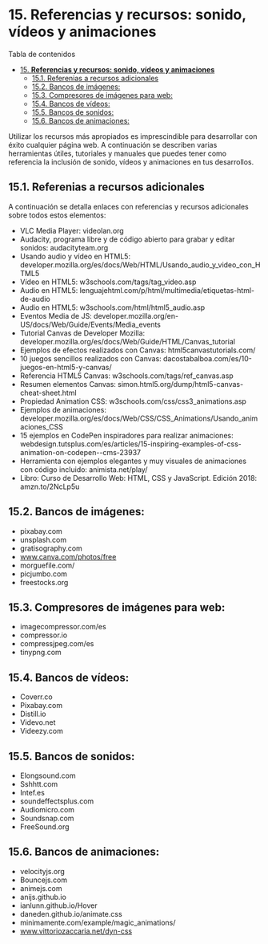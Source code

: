 # 15. **Referencias y recursos: sonido, vídeos y animaciones**

Tabla de contenidos

- [15. **Referencias y recursos: sonido, vídeos y animaciones**](#15-referencias-y-recursos-sonido-vídeos-y-animaciones)
  - [15.1. Referenias a recursos adicionales](#151-referenias-a-recursos-adicionales)
  - [15.2. Bancos de imágenes:](#152-bancos-de-imágenes)
  - [15.3. Compresores de imágenes para web:](#153-compresores-de-imágenes-para-web)
  - [15.4. Bancos de vídeos:](#154-bancos-de-vídeos)
  - [15.5. Bancos de sonidos:](#155-bancos-de-sonidos)
  - [15.6. Bancos de animaciones:](#156-bancos-de-animaciones)

Utilizar los recursos más apropiados es imprescindible para desarrollar con éxito cualquier página web. A continuación se describen varias herramientas útiles, tutoriales y manuales que puedes tener como referencia la inclusión de sonido, vídeos y animaciones en tus desarrollos.

## 15.1. Referenias a recursos adicionales

A continuación se detalla enlaces con referencias y recursos adicionales sobre todos estos elementos:

- VLC Media Player: videolan.org
- Audacity, programa libre y de código abierto para grabar y editar sonidos: audacityteam.org
- Usando audio y vídeo en HTML5: developer.mozilla.org/es/docs/Web/HTML/Usando_audio_y_video_con_HTML5
- Vídeo en HTML5: w3schools.com/tags/tag_video.asp
- Audio en HTML5: lenguajehtml.com/p/html/multimedia/etiquetas-html-de-audio
- Audio en HTML5: w3schools.com/html/html5_audio.asp
- Eventos Media de JS: developer.mozilla.org/en-US/docs/Web/Guide/Events/Media_events
- Tutorial Canvas de Developer Mozilla: developer.mozilla.org/es/docs/Web/Guide/HTML/Canvas_tutorial
- Ejemplos de efectos realizados con Canvas: html5canvastutorials.com/
- 10 juegos sencillos realizados con Canvas: dacostabalboa.com/es/10-juegos-en-html5-y-canvas/
- Referencia HTML5 Canvas: w3schools.com/tags/ref_canvas.asp
- Resumen elementos Canvas: simon.html5.org/dump/html5-canvas-cheat-sheet.html
- Propiedad Animation CSS: w3schools.com/css/css3_animations.asp
- Ejemplos de animaciones: developer.mozilla.org/es/docs/Web/CSS/CSS_Animations/Usando_animaciones_CSS
- 15 ejemplos en CodePen inspiradores para realizar animaciones: webdesign.tutsplus.com/es/articles/15-inspiring-examples-of-css-animation-on-codepen--cms-23937
- Herramienta con ejemplos elegantes y muy visuales de animaciones con código incluido: animista.net/play/
- Libro: Curso de Desarrollo Web: HTML, CSS y JavaScript. Edición 2018: amzn.to/2NcLp5u

## 15.2. Bancos de imágenes: 

- pixabay.com
- unsplash.com
- gratisography.com
- www.canva.com/photos/free
- morguefile.com/
- picjumbo.com
- freestocks.org

## 15.3. Compresores de imágenes para web:

- imagecompressor.com/es
- compressor.io
- compressjpeg.com/es
- tinypng.com

## 15.4. Bancos de vídeos:

- Coverr.co
- Pixabay.com
- Distill.io
- Videvo.net
- Videezy.com

## 15.5. Bancos de sonidos:

- Elongsound.com
- Sshhtt.com
- Intef.es
- soundeffectsplus.com
- Audiomicro.com
- Soundsnap.com
- FreeSound.org

## 15.6. Bancos de animaciones:

- velocityjs.org
- Bouncejs.com
- animejs.com
- anijs.github.io
- ianlunn.github.io/Hover
- daneden.github.io/animate.css
- minimamente.com/example/magic_animations/
- www.vittoriozaccaria.net/dyn-css